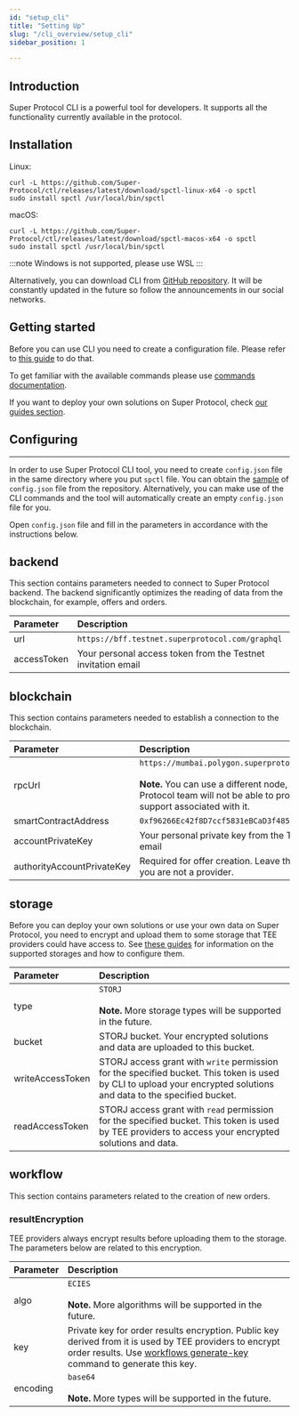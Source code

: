 ```yaml
---
id: "setup_cli"
title: "Setting Up"
slug: "/cli_overview/setup_cli"
sidebar_position: 1

---
```


## Introduction

Super Protocol CLI is a powerful tool for developers. It supports all the functionality currently available in the protocol.

## Installation

Linux:
```
curl -L https://github.com/Super-Protocol/ctl/releases/latest/download/spctl-linux-x64 -o spctl
sudo install spctl /usr/local/bin/spctl
```

macOS:
```
curl -L https://github.com/Super-Protocol/ctl/releases/latest/download/spctl-macos-x64 -o spctl
sudo install spctl /usr/local/bin/spctl
```

:::note
Windows is not supported, please use WSL
:::

Alternatively, you can download CLI from [GitHub repository](https://github.com/Super-Protocol/ctl). It will be constantly updated in the future so follow the announcements in our social networks.

## Getting started

Before you can use CLI you need to create a configuration file. Please refer to [this guide](/testnet/cli/configuration) to do that.

To get familiar with the available commands please use [commands documentation](/testnet/cli/commands).

If you want to deploy your own solutions on Super Protocol, check [our guides section](/testnet/cli/guides).


## Configuring
---

In order to use Super Protocol CLI tool, you need to create `config.json` file in the same directory where you put `spctl` file. You can obtain the [sample](https://github.com/Super-Protocol/ctl/blob/master/config.example.json) of `config.json` file from the repository. Alternatively, you can make use of the CLI commands and the tool will automatically create an empty `config.json` file for you.

Open `config.json` file and fill in the parameters in accordance with the instructions below.

## backend

This section contains parameters needed to connect to Super Protocol backend. The backend significantly optimizes the reading of data from the blockchain, for example, offers and orders.

|**Parameter**|**Description**|
| :- | :- |
|url|`https://bff.testnet.superprotocol.com/graphql`|
|accessToken|Your personal access token from the Testnet invitation email|

## blockchain

This section contains parameters needed to establish a connection to the blockchain.

|**Parameter**|**Description**|
| :- | :- |
|rpcUrl|`https://mumbai.polygon.superprotocol.com/hesoyam`<br/><br/>**Note.** You can use a different node, but the Super Protocol team will not be able to provide any support associated with it.|
|smartContractAddress|`0xf96266Ec42f8D7ccf5831eBCaD3f4851967e9D45`|
|accountPrivateKey|Your personal private key from the Testnet invitation email|
|authorityAccountPrivateKey|Required for offer creation. Leave this field blank if you are not a provider.|

## storage

Before you can deploy your own solutions or use your own data on Super Protocol, you need to encrypt and upload them to some storage that TEE providers could have access to. See [these guides](/testnet/cli/storages) for information on the supported storages and how to configure them.

|**Parameter**|**Description**|
| :- | :- |
|type|`STORJ`<br/><br/>**Note.** More storage types will be supported in the future.|
|bucket|STORJ bucket. Your encrypted solutions and data are uploaded to this bucket.|
|writeAccessToken|STORJ access grant with `write` permission for the specified bucket. This token is used by CLI to upload your encrypted solutions and data to the specified bucket.|
|readAccessToken|STORJ access grant with `read` permission for the specified bucket. This token is used by TEE providers to access your encrypted solutions and data.|

## workflow

This section contains parameters related to the creation of new orders.

### resultEncryption

TEE providers always encrypt results before uploading them to the storage. The parameters below are related to this encryption.

|**Parameter**|**Description**|
| :- | :- |
|algo|`ECIES`<br/><br/>**Note.** More algorithms will be supported in the future.|
|key|Private key for order results encryption. Public key derived from it is used by TEE providers to encrypt order results. Use [workflows generate-key](/testnet/cli/commands/workflows/generate-key) command to generate this key.|
|encoding|`base64`<br/><br/>**Note.** More types will be supported in the future.|


